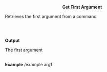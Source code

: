 <p align="center">
<b>Get First Argument</b>
</p>

Retrieves the first argument from a command 

<br><br>

**Output**
<br>

The first argument</a>
<br>
<br>

**Example**
/example arg1 
